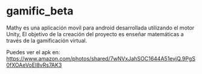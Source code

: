 # gamific_beta

Mathy es una aplicación movil para android desarrollada utilizando el motor Unity,
El objetivo de la creación del proyecto es enseñar matemáticas a través de la gamificación virtual.

Puedes ver el apk en: https://www.amazon.com/photos/shared/7wNVxJahSOC1644A51evjQ.9PgS0fXOAeVoEI8vRs7AK3
